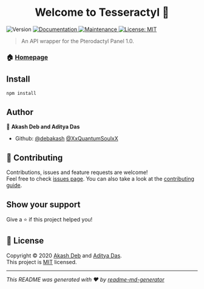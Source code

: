 <h1 align="center">Welcome to Tesseractyl 👋</h1>
<p>
  <img alt="Version" src="https://img.shields.io/badge/version-0.1-blue.svg?cacheSeconds=2592000" />
  <a href="https://github.com/debakash/Tesseractyl#readme" target="_blank">
    <img alt="Documentation" src="https://img.shields.io/badge/documentation-yes-brightgreen.svg" />
  </a>
  <a href="https://github.com/debakash/Tesseractyl/graphs/commit-activity" target="_blank">
    <img alt="Maintenance" src="https://img.shields.io/badge/Maintained%3F-yes-green.svg" />
  </a>
  <a href="https://github.com/debakash/Tesseractyl/blob/master/LICENSE" target="_blank">
    <img alt="License: MIT" src="https://img.shields.io/github/license/debakash & XxQuantumSoulxX/Tesseractyl" />
  </a>
</p>

> An API wrapper for the Pterodactyl Panel 1.0.

### 🏠 [Homepage](https://github.com/debakash/Tesseractyl#readme)

## Install

```sh
npm install
```

## Author

👤 **Akash Deb and Aditya Das**

* Github: [@debakash](https://github.com/debakash) [@XxQuantumSoulxX](https://github.com/XxQuantumSoulxX)

## 🤝 Contributing

Contributions, issues and feature requests are welcome!<br />Feel free to check [issues page](https://github.com/debakash/Tesseractyl/issues). You can also take a look at the [contributing guide](https://github.com/debakash/Tesseractyl/blob/master/CONTRIBUTING.md).

## Show your support

Give a ⭐️ if this project helped you!

## 📝 License

Copyright © 2020 [Akash Deb](https://github.com/debakash) and [Aditya Das](https://github.com//XxQuantumSoulxX).<br />
This project is [MIT](https://github.com/debakash/Tesseractyl/blob/master/LICENSE) licensed.

***
_This README was generated with ❤️ by [readme-md-generator](https://github.com/kefranabg/readme-md-generator)_
